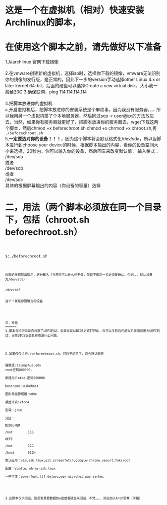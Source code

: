 这是一个在虚拟机（相对）快速安装Archlinux的脚本，
====
在使用这个脚本之前，请先做好以下准备
====

1.从archlinux 官网下载镜像
<br/>
<br/>
2.在vmware创建新的虚拟机，选择iso时，选择你下载的镜像，vmware无法识别你的镜像的发行版，是正常的，因此下一步的version手动选择other Linux 4.x or later kernel 64-bit，后面的硬盘可以选择Create a new virtual disk，大小我一般给20G
3.确保联网，ping 114.114.114.114
<br/>
<br/>
4.把脚本放进你的虚拟机<br/>
a,开启虚拟机后，把脚本放进你的安装系统是个麻烦事，因为我没有服务器，，，所以我用另一个虚拟机搭了个本地服务器，然后同过scp -r user@ip:<path to your file>的方法放进去，当然，如果你有服务器就更好了，把脚本放进你的服务器去，wget下载这两个脚本，然后chmod +x beforechroot.sh  chmod +x chrmod +x chroot.sh,再<br/>
  <code>./beforechroot.sh</code>
<br/>
5,<b>一定要选对你的设备！！！</b>，因为这个脚本将会默认格式化/dev/sda，所以当脚本进行到choose your device的时候，根据脚本输出的内容，看你的设备空间大小来选择，20秒内，你可以输入你的设备，然后回车来改变默认值，
输入格式：<br/>
/dev/sda </br>
或者<br/>
/dev/sdb<br/>
或者<br/>
/dev/sdc<br/>
具体的根据屏幕输出的内容（你设备的容量）选择<br/>



二，用法（两个脚本必须放在同一个目录下，包括（chroot.sh    beforechroot.sh）<br/>
=====
<br/>
<br/>
<code>$:./beforechroot.sh<code/>
<br/>
<br/>
后面的根据屏幕提示，进行输入（当然你可以什么也不做，但是下面这一步必须要确认，否则。。。默认设备为/dev/sda）
<br/>
/dev/sd?
<br/>
这个？就是你要确定的设备
<br/>


<br/>
三，补充
======
1.脚本会检测你是否设置了UEFI启动，如果你是以BIOS方式打开的，你可以关机后在虚拟机里面设置为UEFI启动，当然BIOS安装其实也没什么问题。
<br/>
<br/>
2.如果仅仅执行./beforechroot.sh，然后不动它了，将会默认配置
<br/>
镜像源:tsingshua.edu
root密码000000,<br/>
新建用户mike,密码000000<br/>
hostname：mikehost<br/>
图形界面管理器:sddm<br/>
桌面环境:xfce4<br/>
引导：grub<br/>
分区：<br/>
BIOS:MBR<br/>
/mnt        13G<br/>
UEFI<br/>
/mnt        12G<br/>
/boot       512M<br/>
默认应用：vim,zsh,tmux,git,screenfetch,google-chrome,yaourt,fakeroot<br/>
配置：Vundle，oh-my-zsh,tmux<br/>
一些字体：powerfont,ttf-dejavu,wqy-microhei,wqy-zenhei<br/>
<br/>
<br/>
3.此脚本仅供测试，别把有重要数据的u盘或者硬盘来测试，不然。。。，欢迎加入Arch邪教（滑稽）
<br/>
